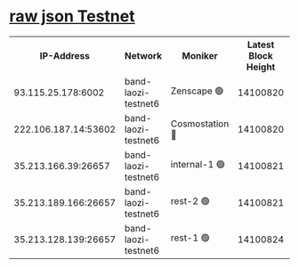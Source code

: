 
[raw json Testnet](https://rpc-check.bandt.stavr.tech/bandt/rpcbandt_result.json)
=

<table><tr><th>IP-Address</th><th>Network</th><th>Moniker</th><th>Latest Block Height</th><th>Earliest Block Height</th><th>Catching Up</th><th>Tx Index</th><th>Voting Power</th><th>Scan Time</th></tr><tr><td>93.115.25.178:6002</td><td>band-laozi-testnet6</td><td>Zenscape 🟢</td><td>14100820</td><td>12460001</td><td>False</td><td>on</td><td>0</td><td>2023-12-22T03:46:40.858225238UTC</td></tr><tr><td>222.106.187.14:53602</td><td>band-laozi-testnet6</td><td>Cosmostation 🔴</td><td>14100820</td><td>13177501</td><td>False</td><td>on</td><td>2203223</td><td>2023-12-22T03:46:42.683000090UTC</td></tr><tr><td>35.213.166.39:26657</td><td>band-laozi-testnet6</td><td>internal-1 🟢</td><td>14100821</td><td>14000821</td><td>False</td><td>on</td><td>0</td><td>2023-12-22T03:46:43.853164516UTC</td></tr><tr><td>35.213.189.166:26657</td><td>band-laozi-testnet6</td><td>rest-2 🟢</td><td>14100821</td><td>14000821</td><td>False</td><td>on</td><td>0</td><td>2023-12-22T03:46:45.106836995UTC</td></tr><tr><td>35.213.128.139:26657</td><td>band-laozi-testnet6</td><td>rest-1 🟢</td><td>14100824</td><td>14000824</td><td>False</td><td>on</td><td>0</td><td>2023-12-22T03:46:50.384158080UTC</td></tr></table>
